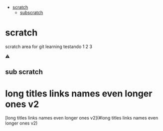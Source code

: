 * [scratch](#scratch)
   *  [subscratch](#sub-scratch)

# scratch
scratch area for git learning
testando 1 2 3

:warning:

## sub scratch

# long titles links names even longer ones v2
[long titles links names even longer ones v2](#long titles links names even longer ones v2)
